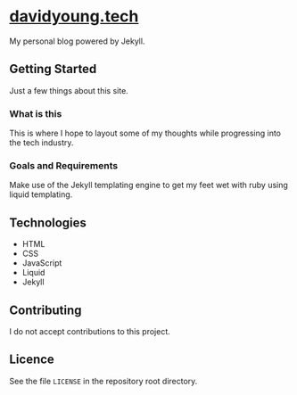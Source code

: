 # [davidyoung.tech](http://davidyoung.tech)
My personal blog powered by Jekyll.

## Getting Started
Just a few things about this site.

### What is this
This is where I hope to layout some of my thoughts while progressing into the tech industry.

### Goals and Requirements
Make use of the Jekyll templating engine to get my feet wet with ruby using liquid templating.

## Technologies
* HTML
* CSS
* JavaScript
* Liquid
* Jekyll

## Contributing
I do not accept contributions to this project.

## Licence
See the file `LICENSE` in the repository root directory.
